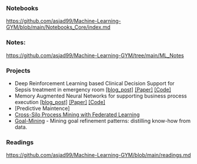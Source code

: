 ### Notebooks 
https://github.com/asjad99/Machine-Learning-GYM/blob/main/Notebooks_Core/index.md


### Notes:

https://github.com/asjad99/Machine-Learning-GYM/tree/main/ML_Notes 

### Projects

- Deep Reinforcement Learning based Clinical Decision Support for Sepsis treatment in emergency room  [[blog_post]](https://blog.asjadk.com/decision_support/) [[Paper]](https://link.springer.com/chapter/10.1007/978-3-030-91431-8_2) [[Code]](https://github.com/asjad99/MIMIC_RL_COACH)
- Memory Augmented Neural Networks for supporting business process execution [[blog_post]](https://blog.asjadk.com/deepprocess/) [[Paper]](https://link.springer.com/chapter/10.1007/978-3-030-91431-8_2) [[Code]](https://github.com/asjad99/DeepProcess)
- [Predictive Maintence]
- [Cross-Silo Process Mining with Federated Learning](https://scholar.google.com.au/citations?view_op=view_citation&hl=en&user=3dLAqxwAAAAJ&citation_for_view=3dLAqxwAAAAJ:u5HHmVD_uO8C)
- [Goal-Mining](https://github.com/asjad99/know-how-mining) - Mining goal refinement patterns: distilling know-how from data.

### Readings

https://github.com/asjad99/Machine-Learning-GYM/blob/main/readings.md
